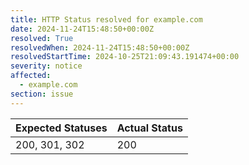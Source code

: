 ```yaml
---
title: HTTP Status resolved for example.com
date: 2024-11-24T15:48:50+00:00Z
resolved: True
resolvedWhen: 2024-11-24T15:48:50+00:00Z
resolvedStartTime: 2024-10-25T21:09:43.191474+00:00
severity: notice
affected:
  - example.com
section: issue
---
```


| Expected Statuses | Actual Status  |
|-------------------|----------------|
| 200, 301, 302 | 200 |
